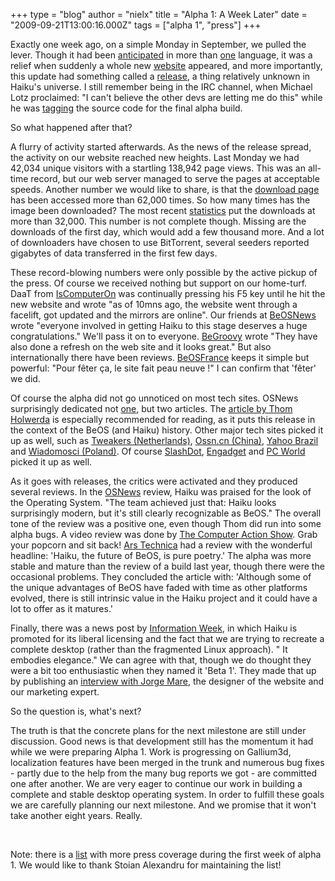 +++
type = "blog"
author = "nielx"
title = "Alpha 1: A Week Later"
date = "2009-09-21T13:00:16.000Z"
tags = ["alpha 1", "press"]
+++

<p>Exactly one week ago, on a simple Monday in September, we pulled the lever. Though it had been <a href=" http://www.macgeneration.com/news/voir/136136/haiku-os-sortie-de-la-premiere-version-alpha-le-09-09">anticipated</a> in more than <a href="http://www.osnews.com/story/22001/Haiku_Schedules_First_Alpha_Release_for_September_9">one</a> language, it was a relief when suddenly a whole new <a href="http://www.haiku-os.org">website</a> appeared, and more importantly, this update had something called a <a href="http://www.haiku-os.org/news/2009-09-13_haiku_project_announces_availability_haiku_r1alpha_1">release</a>, a thing relatively unknown in Haiku's universe. I still remember being in the IRC channel, when Michael Lotz proclaimed: "I can't believe the other devs are letting me do this" while he was <a href="http://dev.haiku-os.org/changeset/33109/haiku/tags/releases/r1alpha1">tagging</a> the source code for the final alpha build.</p>

<p>So what happened after that?</p>
<!--break-->
<p>A flurry of activity started afterwards. As the news of the release spread, the activity on our website reached new heights. Last Monday we had 42,034 unique visitors with a startling 138,942 page views.  This was an all-time record, but our web server managed to serve the pages at acceptable speeds. Another number we would like to share, is that  the <a href="http://www.haiku-os.org/get-haiku">download page</a> has been accessed more than 62,000 times. So how many times has the image been downloaded? The most recent <a href="http://ryanleavengood.com/haiku/downloadresults.php">statistics</a> put the downloads at more than 32,000. This number is not complete though. Missing are the downloads of the first day, which would add a few thousand more. And a lot of downloaders have chosen to use BitTorrent, several seeders reported gigabytes of data transferred in the first few days.</p>

<p>These record-blowing numbers were only possible by the active pickup of the press. Of course we received nothing but support on our home-turf. DaaT from <a href="http://joomla.iscomputeron.com/index.php?option=com_content&task=view&id=1130">IsComputerOn</a> was continually pressing his F5 key until he hit the new website and wrote "as of 10mns ago, the website went through a facelift, got updated and the mirrors are online". Our friends at <a href="http://www.beosnews.com/2009/09/13/haiku-alpha-available-now/">BeOSNews</a> wrote "everyone involved in getting Haiku to this stage deserves a huge congratulations." We'll pass it on to everyone. <a href="http://www.begroovy.com/wordpress/?p=708">BeGroovy</a> wrote "They have also done a refresh on the web site and it looks great." But also internationally there have been reviews. <a href="http://www.beosfrance.com/articles.php?cat=article&id=590">BeOSFrance</a> keeps it simple but powerful: "Pour fêter ça, le site fait peau neuve !" I can confirm that 'fêter' we did.</p>

<p>Of course the alpha did not go unnoticed on most tech sites. OSNews surprisingly dedicated not <a href="http://www.osnews.com/story/22159/Haiku_Project_Announces_Availability_of_Haiku_R1_Alpha_1">one</a>, but two articles. The <a href="http://www.osnews.com/story/22156/In_the_Round_Haiku_Alpha_Released">article by Thom Holwerda</a> is especially recommended for reading, as it puts this release in the context of the BeOS (and Haiku) history. Other major tech sites picked it up as well, such as <a href="http://tweakers.net/nieuws/62496/haiku-os-krijgt-na-acht-jaar-ontwikkeling-de-alfastatus.html">Tweakers (Netherlands)</a>, <a href="http://osss.cn/news/2009/09/14/haiku项目声明haiku-r1alpha-1已经可用/">Ossn.cn (China)</a>, <a href="http://br.noticias.yahoo.com/s/15092009/7/tecnologia-negocios-lancada-versao-alfa-sistema.html">Yahoo Brazil</a> and <a href="http://www.wiadomosci24.pl/artykul/haiku_os_powrot_legendy_109498.html">Wiadomosci (Poland)</a>. Of course <a href="http://tech.slashdot.org/article.pl?sid=09/09/14/030230">SlashDot</a>, <a href="http://www.engadget.com/2009/09/16/haiku-alpha-1-available-now-beos-lovers-of-the-world-rejoice/">Engadget</a> and <a href="http://www.pcworld.com/article/172184/ancient_operating_systems_keep_going_and_going.html">PC World</a> picked it up as well.</p>

<p>As it goes with releases, the critics were activated and they produced several reviews. In the <a href="http://www.osnews.com/story/22156/In_the_Round_Haiku_Alpha_Released">OSNews</a> review, Haiku was praised for the look of the Operating System. "The team achieved just that: Haiku looks surprisingly modern, but it's still clearly recognizable as BeOS." The overall tone of the review was a positive one, even though Thom did run into some alpha bugs. A video review was done by <a href="http://www.youtube.com/watch?v=XofYcqlrHSg">The Computer Action Show</a>. Grab your popcorn and sit back! <a href="http://arstechnica.com/open-source/news/2009/09/hands-on-with-haiku-back-to-the-future-of-beos.ars">Ars Technica</a> had a review with the wonderful headline: 'Haiku, the future of BeOS, is pure poetry.' The alpha was more stable and mature than the review of a build last year, though there were the occasional problems. They concluded the article with: 'Although some of the unique advantages of BeOS have faded with time as other platforms evolved, there is still intrinsic value in the Haiku project and it could have a lot to offer as it matures.'</p>

<p>Finally, there was a news post by <a href="http://www.informationweek.com/blog/main/archives/2009/09/haiku_os_beta_1.html">Information Week</a>, in which Haiku is promoted for its liberal licensing and the fact that we are trying to recreate a complete desktop (rather than the fragmented Linux approach). " It embodies elegance." We can agree with that, though we do thought they were a bit too enthusiastic when they named it 'Beta 1'. They made that up by publishing an <a href="http://www.informationweek.com/blog/main/archives/2009/09/qa_with_haiku_o.html">interview with Jorge Mare</a>, the designer of the website and our marketing expert.</p>

<p>So the question is, what's next? </p>

<p>The truth is that the concrete plans for the next milestone are still under discussion. Good news is that development still has the momentum it had while we were preparing Alpha 1. Work is progressing on Gallium3d, localization features have been merged in the trunk and numerous bug fixes  - partly due to the help from the many bug reports we got - are committed one after another. We are very eager to continue our work in building a complete and stable desktop operating system. In order to fulfill these goals we are carefully planning our next milestone. And we promise that it won't take another eight years. Really.</p>

<p>&nbsp;</p>

<p>Note: there is a <a href="http://dev.haiku-os.org/wiki/R1/Alpha1Press">list</a> with more press coverage during the first week of alpha 1. We would like to thank Stoian Alexandru for maintaining the list!</p>